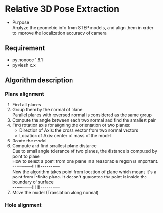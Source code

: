 # Relative 3D Pose Extraction
- Purpose  
  Analyze the geometric info from STEP models, and align them in order to improve the localization accuracy of camera



## Requirement
- pythonocc 1.8.1
- pyMesh x.x

## Algorithm description
### Plane alignment
1. Find all planes
2. Group them by the normal of plane  
   Parallel planes with reversed normal is considered as the same group
3. Compute the angle between each two normal and find the smallest pair
4. Find rotation axis for aligning the orientation of two planes:  
   - Direction of Axis: the cross vector from two normal vectors
   - Location of Axis: center of mass of the model
5. Rotate the model
6. Compute and find smallest plane distance  
   Due to small angle tolerance of two planes, the distance is computed by point to plane  
   How to select a point from one plane in a reasonable region is important.  
   ----------!!!!!!!----------  
   Now the algorithm takes point from location of plane which means it's a point from infinite plane. It doesn't guarantee the point is inside the boundary of surface  
   ----------!!!!!!!----------  
7. Move the model (Translation along normal)
### Hole alignment
